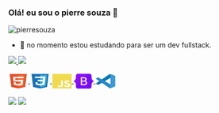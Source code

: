 ### Olá! eu sou o pierre souza 👋
  <img src="https://komarev.com/ghpvc/?username=pierresouza&color=green" alt="pierresouza"/>  
   
- 🌱 no momento estou estudando para ser um dev fullstack. 
<div>
  <a href="https://github.com/pierresouza">
  <img height="140em" src="https://github-readme-stats.vercel.app/api?username=pierresouza&show_icons=true&theme=dark&include_all_commits=true&count_private=true"/>
  <img height="140em" src="https://github-readme-stats.vercel.app/api/top-langs/?username=pierresouza&layout=compact&langs_count=7&theme=dark"/>
</div>
  <div style="display: inline_block"><br>
   <img align="center" alt="pierre-HTML" height="30" width="40" src="https://raw.githubusercontent.com/devicons/devicon/master/icons/html5/html5-original.svg">
   <img align="center" alt="pierre-CSS" height="30" width="40" src="https://raw.githubusercontent.com/devicons/devicon/master/icons/css3/css3-original.svg">
    <img align="center" alt="pierre-JS" height="30" width="40" src="https://raw.githubusercontent.com/devicons/devicon/master/icons/javascript/javascript-plain.svg">
    <img align="center" alt="Fe-BS" height="30" width="40" src="https://raw.githubusercontent.com/devicons/devicon/master/icons/bootstrap/bootstrap-original.svg"> 
    <img align="center" alt="Fe-VSC" height="30" width="40" src="https://raw.githubusercontent.com/devicons/devicon/master/icons/vscode/vscode-original.svg">
  </div>
  <br>
  <a href = "mailto:herouserpierre@gmail.com"><img src="https://img.shields.io/badge/-Gmail-%23333?style=for-the-badge&logo=gmail&logoColor=white" target="_blank"></a>
  <a href="https://www.linkedin.com/in/pierre-souza-45420217b/" target="_blank"><img src="https://img.shields.io/badge/-LinkedIn-%230077B5?style=for-the-badge&logo=linkedin&logoColor=white" target="_blank"></a> 
  
  
